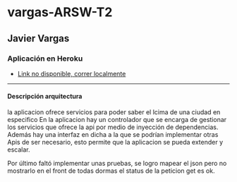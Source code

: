 # vargas-ARSW-T2
## Javier Vargas
### Aplicación en Heroku
 - [Link no disponible, correr localmente]()
---
#### Descripción arquitectura
la aplicacion ofrece servicios para poder saber el lcima de una ciudad en especifico
En la aplicacion hay un controlador que se encarga de gestionar los servicios que ofrece la api por medio de inyección de dependencias. 
Además hay una interfaz en dicha a la que se podrían implementar otras Apis de ser necesario, 
esto permite que la aplicacion se pueda extender y escalar.

Por último faltó implementar unas pruebas, se logro mapear el json pero no mostrarlo en el front de todas dormas el status de la peticion get es ok.
